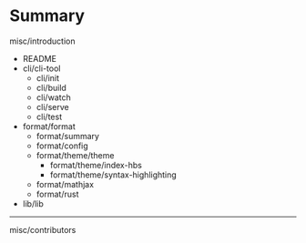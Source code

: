 # Summary

misc/introduction

- README
- cli/cli-tool
    - cli/init
    - cli/build
    - cli/watch
    - cli/serve
    - cli/test
- format/format
    - format/summary
    - format/config
    - format/theme/theme
        - format/theme/index-hbs
        - format/theme/syntax-highlighting
    - format/mathjax
    - format/rust
- lib/lib

-----------
misc/contributors
